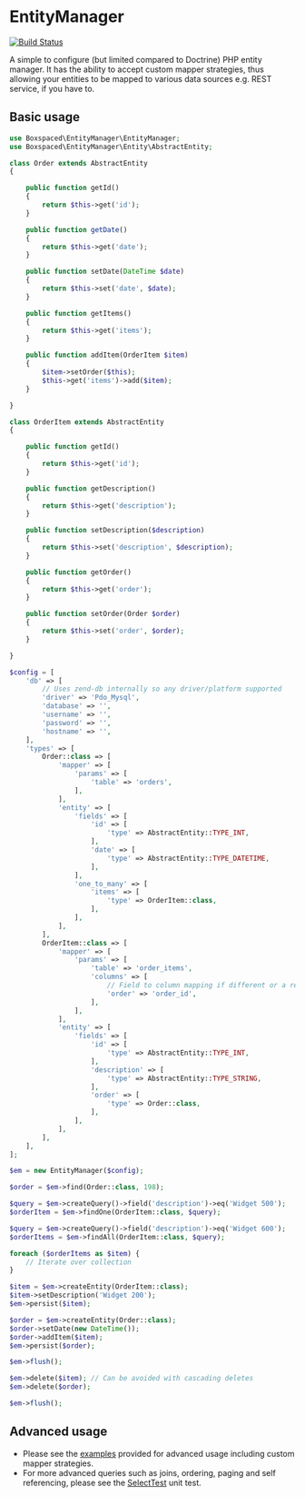 # EntityManager

[![Build Status](https://travis-ci.org/boxspaced/entity-manager.svg?branch=master)](https://travis-ci.org/boxspaced/entity-manager)

A simple to configure (but limited compared to Doctrine) PHP entity manager. It has the ability to accept custom mapper strategies, thus allowing your entities to be mapped to various data sources e.g. REST service, if you have to.

## Basic usage

```php
use Boxspaced\EntityManager\EntityManager;
use Boxspaced\EntityManager\Entity\AbstractEntity;

class Order extends AbstractEntity
{

    public function getId()
    {
        return $this->get('id');
    }

    public function getDate()
    {
        return $this->get('date');
    }

    public function setDate(DateTime $date)
    {
        return $this->set('date', $date);
    }

    public function getItems()
    {
        return $this->get('items');
    }

    public function addItem(OrderItem $item)
    {
        $item->setOrder($this);
        $this->get('items')->add($item);
    }

}

class OrderItem extends AbstractEntity
{

    public function getId()
    {
        return $this->get('id');
    }

    public function getDescription()
    {
        return $this->get('description');
    }

    public function setDescription($description)
    {
        return $this->set('description', $description);
    }

    public function getOrder()
    {
        return $this->get('order');
    }

    public function setOrder(Order $order)
    {
        return $this->set('order', $order);
    }

}

$config = [
    'db' => [
        // Uses zend-db internally so any driver/platform supported
        'driver' => 'Pdo_Mysql',
        'database' => '',
        'username' => '',
        'password' => '',
        'hostname' => '',
    ],
    'types' => [
        Order::class => [
            'mapper' => [
                'params' => [
                    'table' => 'orders',
                ],
            ],
            'entity' => [
                'fields' => [
                    'id' => [
                        'type' => AbstractEntity::TYPE_INT,
                    ],
                    'date' => [
                        'type' => AbstractEntity::TYPE_DATETIME,
                    ],
                ],
                'one_to_many' => [
                    'items' => [
                        'type' => OrderItem::class,
                    ],
                ],
            ],
        ],
        OrderItem::class => [
            'mapper' => [
                'params' => [
                    'table' => 'order_items',
                    'columns' => [
                        // Field to column mapping if different or a reference
                        'order' => 'order_id',
                    ],
                ],
            ],
            'entity' => [
                'fields' => [
                    'id' => [
                        'type' => AbstractEntity::TYPE_INT,
                    ],
                    'description' => [
                        'type' => AbstractEntity::TYPE_STRING,
                    ],
                    'order' => [
                        'type' => Order::class,
                    ],
                ],
            ],
        ],
    ],
];

$em = new EntityManager($config);

$order = $em->find(Order::class, 198);

$query = $em->createQuery()->field('description')->eq('Widget 500');
$orderItem = $em->findOne(OrderItem::class, $query);

$query = $em->createQuery()->field('description')->eq('Widget 600');
$orderItems = $em->findAll(OrderItem::class, $query);

foreach ($orderItems as $item) {
    // Iterate over collection
}

$item = $em->createEntity(OrderItem::class);
$item->setDescription('Widget 200');
$em->persist($item);

$order = $em->createEntity(Order::class);
$order->setDate(new DateTime());
$order->addItem($item);
$em->persist($order);

$em->flush();

$em->delete($item); // Can be avoided with cascading deletes
$em->delete($order);

$em->flush();
```

## Advanced usage

- Please see the [examples](examples/) provided for advanced usage including custom mapper strategies.
- For more advanced queries such as joins, ordering, paging and self referencing, please see the [SelectTest](tests/SelectTest.php) unit test.

